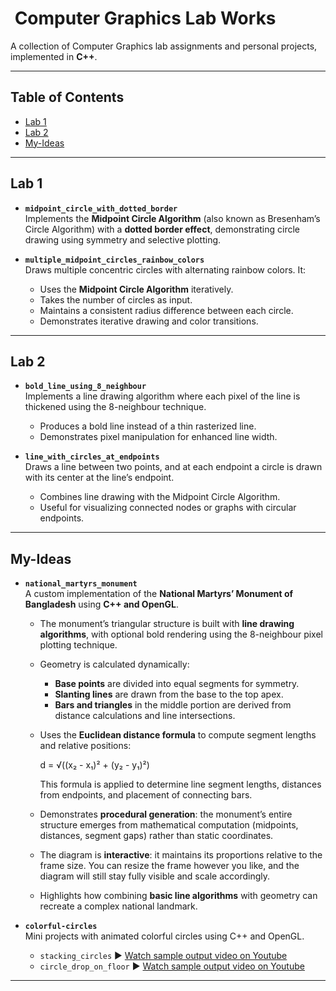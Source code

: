 # ​ Computer Graphics Lab Works

A collection of Computer Graphics lab assignments and personal projects, implemented in **C++**.

---

## Table of Contents

-   [Lab 1](#lab-1)
-   [Lab 2](#lab-2)
-   [My-Ideas](#my-ideas)

---

## Lab 1

-   **`midpoint_circle_with_dotted_border`**  
    Implements the **Midpoint Circle Algorithm** (also known as Bresenham’s Circle Algorithm) with a **dotted border effect**, demonstrating circle drawing using symmetry and selective plotting.

-   **`multiple_midpoint_circles_rainbow_colors`**  
    Draws multiple concentric circles with alternating rainbow colors. It:
    -   Uses the **Midpoint Circle Algorithm** iteratively.
    -   Takes the number of circles as input.
    -   Maintains a consistent radius difference between each circle.
    -   Demonstrates iterative drawing and color transitions.

---

## Lab 2

-   **`bold_line_using_8_neighbour`**  
    Implements a line drawing algorithm where each pixel of the line is thickened using the 8-neighbour technique.

    -   Produces a bold line instead of a thin rasterized line.
    -   Demonstrates pixel manipulation for enhanced line width.

-   **`line_with_circles_at_endpoints`**  
    Draws a line between two points, and at each endpoint a circle is drawn with its center at the line’s endpoint.
    -   Combines line drawing with the Midpoint Circle Algorithm.
    -   Useful for visualizing connected nodes or graphs with circular endpoints.

---

## My-Ideas

-   **`national_martyrs_monument`**  
    A custom implementation of the **National Martyrs’ Monument of Bangladesh** using **C++ and OpenGL**.

    -   The monument’s triangular structure is built with **line drawing algorithms**, with optional bold rendering using the 8-neighbour pixel plotting technique.
    -   Geometry is calculated dynamically:
        -   **Base points** are divided into equal segments for symmetry.
        -   **Slanting lines** are drawn from the base to the top apex.
        -   **Bars and triangles** in the middle portion are derived from distance calculations and line intersections.
    -   Uses the **Euclidean distance formula** to compute segment lengths and relative positions:

        d = √((x₂ - x₁)² + (y₂ - y₁)²)

        This formula is applied to determine line segment lengths, distances from endpoints, and placement of connecting bars.

    -   Demonstrates **procedural generation**: the monument’s entire structure emerges from mathematical computation (midpoints, distances, segment gaps) rather than static coordinates.
    -   The diagram is **interactive**: it maintains its proportions relative to the frame size. You can resize the frame however you like, and the diagram will still stay fully visible and scale accordingly.
    -   Highlights how combining **basic line algorithms** with geometry can recreate a complex national landmark.

-   **`colorful-circles`**  
    Mini projects with animated colorful circles using C++ and OpenGL.

    -   `stacking_circles`
        ▶️ [Watch sample output video on Youtube](https://www.youtube.com/shorts/3b3Yl48uRfw)
    -   `circle_drop_on_floor` ▶️ [Watch sample output video on Youtube](https://www.youtube.com/shorts/xH1w36wqjes)

---

